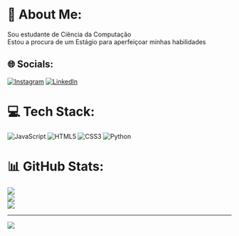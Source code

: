 # 💫 About Me:
Sou estudante de Ciência da Computação<br>Estou a procura de um Estágio para aperfeiçoar minhas habilidades


## 🌐 Socials:
[![Instagram](https://img.shields.io/badge/Instagram-%23E4405F.svg?logo=Instagram&logoColor=white)](https://instagram.com/https://www.instagram.com/luis_f.sm) [![LinkedIn](https://img.shields.io/badge/LinkedIn-%230077B5.svg?logo=linkedin&logoColor=white)](https://linkedin.com/in/www.linkedin.com/in/luis-fernando837421a3) 

# 💻 Tech Stack:
![JavaScript](https://img.shields.io/badge/javascript-%23323330.svg?style=for-the-badge&logo=javascript&logoColor=%23F7DF1E) ![HTML5](https://img.shields.io/badge/html5-%23E34F26.svg?style=for-the-badge&logo=html5&logoColor=white) ![CSS3](https://img.shields.io/badge/css3-%231572B6.svg?style=for-the-badge&logo=css3&logoColor=white) ![Python](https://img.shields.io/badge/python-3670A0?style=for-the-badge&logo=python&logoColor=ffdd54)
# 📊 GitHub Stats:
![](https://github-readme-stats.vercel.app/api?username=Lui5Fernando&theme=vue&hide_border=false&include_all_commits=false&count_private=false)<br/>
![](https://github-readme-streak-stats.herokuapp.com/?user=Lui5Fernando&theme=vue&hide_border=false)<br/>
![](https://github-readme-stats.vercel.app/api/top-langs/?username=Lui5Fernando&theme=vue&hide_border=false&include_all_commits=false&count_private=false&layout=compact)

---
[![](https://visitcount.itsvg.in/api?id=Lui5Fernando&icon=0&color=0)](https://visitcount.itsvg.in)

<!-- Proudly created with GPRM ( https://gprm.itsvg.in ) -->